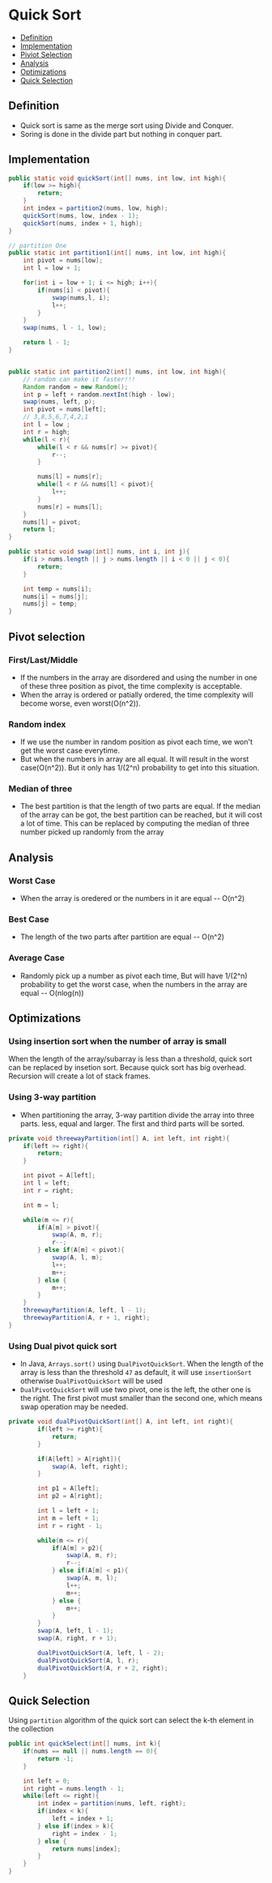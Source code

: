 # Quick Sort
- [Definition](#definition)
- [Implementation](#implementation)
- [Piviot Selection](#pivotSelection)
- [Analysis](#analysis)
- [Optimizations](#optimizations)
- [Quick Selection](#quickSelect)

## <div id = "definition">Definition</div>
- Quick sort is same as the merge sort using Divide and Conquer.
- Soring is done in the divide part but nothing in conquer part.

## <div id = "implementation">Implementation</div>
``` java
public static void quickSort(int[] nums, int low, int high){
    if(low >= high){
        return;
    }
    int index = partition2(nums, low, high);
    quickSort(nums, low, index - 1);
    quickSort(nums, index + 1, high);
}

// partition One
public static int partition1(int[] nums, int low, int high){
    int pivot = nums[low];
    int l = low + 1;

    for(int i = low + 1; i <= high; i++){
        if(nums[i] < pivot){
            swap(nums,l, i);
            l++;
        }
    }
    swap(nums, l - 1, low);

    return l - 1;
}


public static int partition2(int[] nums, int low, int high){
    // random can make it faster!!!
    Random random = new Random();
    int p = left + random.nextInt(high - low);
    swap(nums, left, p);
    int pivot = nums[left];
    // 3,8,5,6,7,4,2,1
    int l = low ;
    int r = high;
    while(l < r){
        while(l < r && nums[r] >= pivot){
            r--;
        }

        nums[l] = nums[r];
        while(l < r && nums[l] < pivot){
            l++;
        }
        nums[r] = nums[l];
    }
    nums[l] = pivot;
    return l;
}

public static void swap(int[] nums, int i, int j){
    if(i > nums.length || j > nums.length || i < 0 || j < 0){
        return;
    }

    int temp = nums[i];
    nums[i] = nums[j];
    nums[j] = temp;
}
```
## <div id = "pivotSelection">Pivot selection</div>
### First/Last/Middle
- If the numbers in the array are disordered and using the number in one of these three position as pivot, the time complexity is acceptable.
- When the array is ordered or patially ordered, the time complexity will become worse, even worst(O(n^2)).
### Random index
- If we use the number in random position as pivot each time, we won't get the worst case everytime.
- But when the numbers in array are all equal. It will result in the worst case(O(n^2)). But it only has 1/(2^n) probability to get into this situation.
### Median of three
- The best partition is that the length of two parts are equal. If the median of the array can be got, the best partition can be reached, but it will cost a lot of time. This can be replaced by computing the median of three number picked up randomly from the array

## <div id = "analysis">Analysis</div>
### Worst Case
- When the array is oredered or the numbers in it are equal -- O(n^2)
### Best Case
- The length of the two parts after partition are equal -- O(n^2)
### Average Case
- Randomly pick up a number as pivot each time, But will have 1/(2^n) probability to get the worst case, when the numbers in the array are equal -- O(nlog(n))

## <div id = "optimizations">Optimizations</div>
### Using insertion sort when the number of array is small
When the length of the array/subarray is less than a threshold, quick sort can be replaced by insetion sort. Because quick sort has big overhead. Recursion will create a lot of stack frames.
### Using 3-way partition
- When partitioning the array, 3-way partition divide the array into three parts. less, equal and larger. The first and third parts will be sorted.
```java
private void threewayPartition(int[] A, int left, int right){
    if(left >= right){
        return;
    }

    int pivot = A[left];
    int l = left;
    int r = right;

    int m = l;

    while(m <= r){
        if(A[m] > pivot){
            swap(A, m, r);
            r--;
        } else if(A[m] < pivot){
            swap(A, l, m);
            l++;
            m++;
        } else {
            m++;
        }
    }
    threewayPartition(A, left, l - 1);
    threewayPartition(A, r + 1, right);
}
```
### Using Dual pivot quick sort
- In Java, `Arrays.sort()` using `DualPivotQuickSort`. When the length of the array is less than the threshold `47` as default, it will use `insertionSort` otherwise `DualPivotQuickSort` will be used
- `DualPivotQuickSort` will use two pivot, one is the left, the other one is the right. The first pivot must smaller than the second one, which means swap operation may be needed.
```java
private void dualPivotQuickSort(int[] A, int left, int right){
        if(left >= right){
            return;
        }

        if(A[left] > A[right]){
            swap(A, left, right);
        }

        int p1 = A[left];
        int p2 = A[right];

        int l = left + 1;
        int m = left + 1;
        int r = right - 1;

        while(m <= r){
            if(A[m] > p2){
                swap(A, m, r);
                r--;
            } else if(A[m] < p1){
                swap(A, m, l);
                l++;
                m++;
            } else {
                m++;
            }
        }
        swap(A, left, l - 1);
        swap(A, right, r + 1);

        dualPivotQuickSort(A, left, l - 2);
        dualPivotQuickSort(A, l, r);
        dualPivotQuickSort(A, r + 2, right);
    }
```
## <h2 id = "quickSelect">Quick Selection</h2>
Using `partition` algorithm of the quick sort can select the k-th element in the collection
```java
public int quickSelect(int[] nums, int k){
    if(nums == null || nums.length == 0){
        return -1;
    }

    int left = 0;
    int right = nums.length - 1;
    while(left <= right){
        int index = partition(nums, left, right);
        if(index < k){
            left = index + 1;
        } else if(index > k){
            right = index - 1;
        } else {
            return nums[index];
        }
    }
}
```
